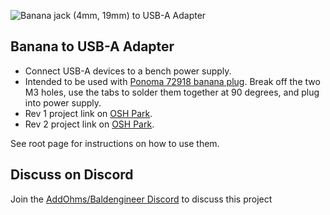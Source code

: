 ![Banana jack (4mm, 19mm) to USB-A Adapter](images/banana_to_usb_in_ps.png?raw=true "Banana (4mm) to USB-A")

## Banana to USB-A Adapter
* Connect USB-A devices to a bench power supply.
* Intended to be used with [Ponoma 72918 banana plug](https://octopart.com/72918-pomona+electronics-585505?r=sp). Break off the two M3 holes, use the tabs to solder them together at 90 degrees, and plug into power supply.
* Rev 1 project link on [OSH Park](https://oshpark.com/shared_projects/gjQOWRep).
* Rev 2 project link on [OSH Park](https://oshpark.com/shared_projects/TIto0uSf).

See root page for instructions on how to use them.

## Discuss on Discord
Join the [AddOhms/Baldengineer Discord](https://discord.gg/Q3xzyuWqm6) to discuss this project
